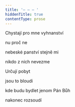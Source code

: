 ```yaml
---
title: '– – – '
hiddenTitle: true
contentType: prose
---
```


Chystají pro mne vyhnanství

nu proč ne

nebeské panství stejně mi

nikdo z nich nevezme

Určují pobyt

jsou to bloudi

kde budu bydlet jenom Pán Bůh

nakonec rozsoudí
